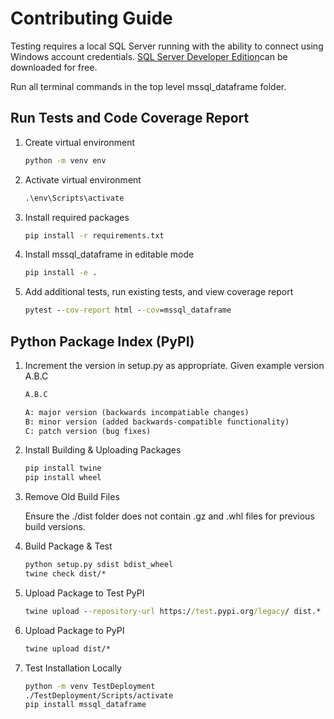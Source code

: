 # Contributing Guide

Testing requires a local SQL Server running with the ability to connect using Windows account credentials.  [SQL Server Developer Edition](https://www.microsoft.com/en-us/sql-server/sql-server-downloads)can be downloaded for free.

Run all terminal commands in the top level mssql_dataframe folder.

## Run Tests and Code Coverage Report

1. Create virtual environment

    ``` cmd
    python -m venv env
    ```

2. Activate virtual environment

    ``` cmd
    .\env\Scripts\activate
    ```

3. Install required packages

    ``` cmd
    pip install -r requirements.txt
    ```

4. Install mssql_dataframe in editable mode

    ``` cmd
    pip install -e .
    ```

5. Add additional tests, run existing tests, and view coverage report

    ``` cmd
    pytest --cov-report html --cov=mssql_dataframe
    ```

## Python Package Index (PyPI)

1. Increment the version in setup.py as appropriate. Given example version A.B.C

    ```txt
    A.B.C

    A: major version (backwards incompatiable changes)
    B: minor version (added backwards-compatible functionality)
    C: patch version (bug fixes)
    ```

2. Install Building & Uploading Packages

    ``` cmd
    pip install twine
    pip install wheel
    ```

3. Remove Old Build Files

    Ensure the ./dist folder does not contain .gz and .whl files for previous build versions.

4. Build Package & Test

    ``` cmd
    python setup.py sdist bdist_wheel
    twine check dist/*
    ```

5. Upload Package to Test PyPI

    ``` cmd
    twine upload --repository-url https://test.pypi.org/legacy/ dist.*
    ```

6. Upload Package to PyPI

    ``` cmd
    twine upload dist/*
    ```

7. Test Installation Locally

    ```cmd
    python -m venv TestDeployment
    ./TestDeployment/Scripts/activate
    pip install mssql_dataframe
    ```
